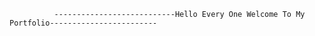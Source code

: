               ---------------------------Hello Every One Welcome To My Portfolio------------------------


